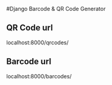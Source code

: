 #Django Barcode & QR Code Generator

## QR Code url
localhost:8000/qrcodes/

## Barcode url
localhost:8000/barcodes/
